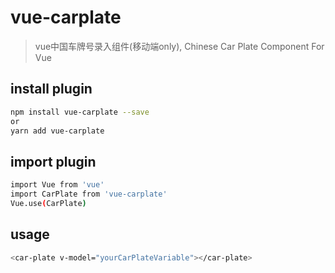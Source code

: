 # vue-carplate

> vue中国车牌号录入组件(移动端only), Chinese Car Plate Component For Vue


## install plugin
``` bash
npm install vue-carplate --save
or
yarn add vue-carplate
```

## import plugin
``` bash
import Vue from 'vue'
import CarPlate from 'vue-carplate'
Vue.use(CarPlate)
```
## usage

``` bash
<car-plate v-model="yourCarPlateVariable"></car-plate>

```